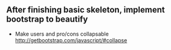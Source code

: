 ## After finishing basic skeleton, implement bootstrap to beautify 

+ Make users and pro/cons collapsable
  http://getbootstrap.com/javascript/#collapse
